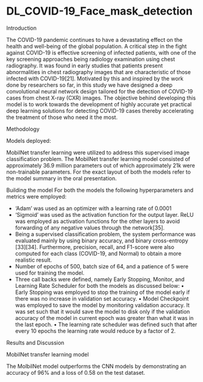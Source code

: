 # DL_COVID-19_Face_mask_detection
Introduction

The COVID-19 pandemic continues to have a devastating effect on the health and well-being of the global population. A critical step in the fight against COVID-19 is effective screening of infected patients, with one of the key screening approaches being radiology examination using chest radiography. It was found in early studies that patients present abnormalities in chest radiography images that are characteristic of those infected with COVID-19[21]. Motivated by this and inspired by the work done by researchers so far, in this study we have designed a deep convolutional neural network design tailored for the detection of COVID-19 cases from chest X-ray (CXR) images. The objective behind developing this model is to work towards the development of highly accurate yet practical deep learning solutions for detecting COVID-19 cases thereby accelerating the treatment of those who need it the most.

Methodology

Models deployed:

 MobilNet transfer learning were utilized to address this supervised image classification problem. The MobilNet transfer learning model consisted of approximately 36.9 million parameters out of which approximately 21k were non-trainable parameters. For the exact layout of both the models refer to the model summary in the oral presentation.

Building the model For both the models the following hyperparameters and metrics were employed:

- ‘Adam’ was used as an optimizer with a learning rate of 0.0001
- ‘Sigmoid’ was used as the activation function for the output layer. ReLU was employed as activation functions for the other layers to avoid forwarding of any negative values through the network[35].
- Being a supervised classification problem, the system performance was evaluated mainly by using binary accuracy, and binary cross-entropy [33][34]. Furthermore, precision, recall, and F1-score were also computed for each class (COVID-19, and Normal) to obtain a more realistic result.
- Number of epochs of 500, batch size of 64, and a patience of 5 were used for training the model.
- Three call backs were defined, namely Early Stopping, Monitor, and Learning Rate Scheduler for both the models as discussed below: 
  • Early Stopping was employed to stop the training of the model early if there was no increase in validation set accuracy. 
  • Model Checkpoint was employed to save the model by monitoring validation accuracy. It was set such that it would save the model to disk only if the validation accuracy of the model in current epoch was greater than what it was in the last epoch. 
  • The learning rate scheduler was defined such that after every 10 epochs the learning rate would reduce by a factor of 2.

Results and Discussion

MobilNet transfer learning model

The MolbilNet model outperforms the CNN models by demonstrating an accuracy of 96% and a loss of 0.58 on the test dataset. 
